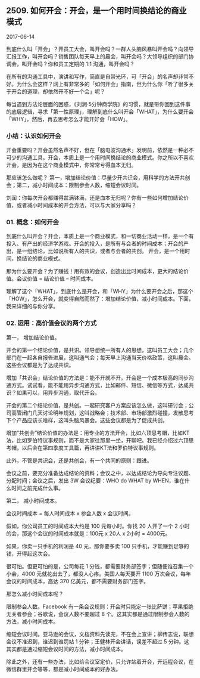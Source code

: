## 2509. 如何开会：开会，是一个用时间换结论的商业模式

2017-06-14

到底什么叫「开会」？开员工大会，叫开会吗？一群人头脑风暴叫开会吗？向领导汇报工作，叫开会吗？销售团队每天早上的晨会，叫开会吗？大领导组织的部门协调会，叫开会吗？你和员工定期的 1:1 沟通，叫开会吗？

在所有的沟通工具中，演讲和写作，简直是自带光环，可「开会」的名声却非常不好。为什么会这样？网上有非常多的「如何开会」指南，但为什么你「听了很多关于开会的道理，却依然开不好一个会」呢？

每当遇到方法论层面的困惑，《刘润·5分钟商学院》的习惯，就是带你回到这件事的底层逻辑，寻求「第一性原理」，理解到底什么叫开会「WHAT」，为什么要开会「WHY」，然后，再去思考怎么才能开好会「HOW」。

### 小结：认识如何开会

开会重要吗？开会虽然名声不好，但在「脑电波沟通术」发明前，依然是一种必不可少的沟通工具。开会，本质上是一个用时间换结论的商业模式。你之所以不喜欢开会，是因为在这个商业模式中，你常常亏得血本无归。

那应该怎么做呢？ 第一，增加结论价值：尽量少开共识会，用科学的方法开共创会；第二，减小时间成本：限制参会人数，缩短会议时间。

刘润：你每次开会都赚得盆满钵满，还是血本无归呢？你有一些如何增加结论价值，或者减小时间成本的开会方法，可以与大家分享吗？

### 01. 概念：如何开会

到底什么叫开会？开会，本质上是一个商业模式，和一切商业活动一样，是一个有投入、有产出的经济学游戏。开会的投入，是所有与会者的时间成本；开会的产出，是一组结论，比如说所有人的共识，或者与会者的共创。 开会，是一个用时间，换结论的商业模式。

那为什么要开会？为了赚钱！用有效的会议，创造出比时间成本，更大的结论价值。会议价值 = 结论价值 – 时间成本。

理解了这个「WHAT」，到底什么是开会，和「WHY」为什么要开会之后，那这个「HOW」，怎么开会，就变得自然而然了：增加结论价值，减小时间成本。下面，我来详细的与你分享。

### 02. 运用：高价值会议的两个方式

第一， 增加结论价值。

开会的第一个结论价值，是共识。领导想统一所有人的思想，这叫员工大会；几个部门在一起各自报告进展，这叫通气会；每天早上沟通当天价格政策，这叫晨会。这些会议都是为了达成共识。

增加「共识会」结论价值的方法是：能不开就不开。开会是一个成本极高的同步沟通方式。试试看，能不能用异步沟通方式，比如邮件、短信、微信等方式，达成共识？如果可以，用异步沟通，取代开会。

开会的第二个结论价值，是共创。一起研究客户方案应该怎么做，这叫研讨会；公司高管闭门几天讨论明年规划，这叫战略会；技术部、市场部激烈碰撞，发散思考下个产品应该长啥样，这叫头脑风暴会。这些会议都是为了促成共创。

增加“共创会”结论价值的办法是：用专业的方法开会，比如六顶思考帽，比如KT法，比如罗伯特议事规则，而不是大家往那里一坐，开聊吧。我已经介绍过六顶思考帽，以后会在第四季度工具篇，再讲讲KT法和罗伯特议事规则。

此外，不管是共识会，还是共创会，有一个共同的原则：跟进。

会议之前，要充分准备达成结论的资料；会议之中，以达成结论为导向专注议题、分配时间；会议之后，发出 3W 会议纪要：WHO do WHAT by WHEN，谁在什么时间之前完成什么事。

第二， 减小时间成本。

会议时间成本 = 每人时间成本 x 参会人数 x 会议时间。

假如，你公司员工的时间成本大约是 100 元每小时。你找 20 人开了一个 2 小时的会，那这个会议的时间成本就是：100元 x 20人 x 2小时 = 4000元。

如果，你卖一只手机的利润是 40 元，那你要多卖 100 只手机，才能赚到足够的钱，开得起这次会。

很可怕。但更可怕的是，公司每花 1 分钱，都需要财务部签字；但随便谁召集一个小会，4000 元就花出去了，都没人心疼。美国人每天要开 1100 万次会议，每年会议的时间成本，高达 370 亿美元，都不需要财务部门签字。

那怎么减小时间成本呢？

限制参会人数。Facebook 有一条会议规则：开会时只能定一张比萨饼；苹果拒绝无关者参会；谷歌说，会议人数不要超过 8 个。这其实都是通过限制参会人数的方法，减小时间成本。

缩短会议时间。亚马逊的会议，文档资料先读完，不在会上宣讲；柳传志说，联想会议不准迟到，谁迟到谁罚站 1 分钟；王健林开会讲话，误差不超过 5 分钟。这其实都是通过缩短会议时间的方法，减小时间成本。

除此之外，还有一些办法，比如给会议室定价，只允许站着开会，开远程会议，在微信群里开会等等，都是减小时间成本的好办法。